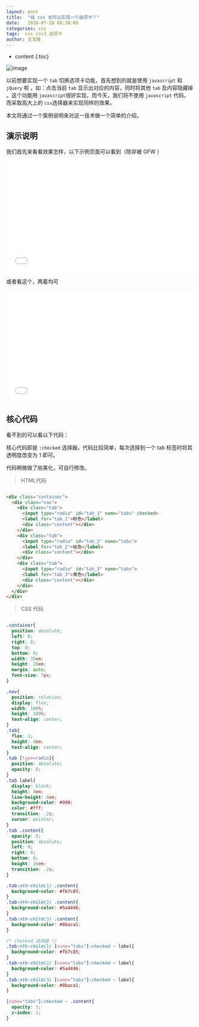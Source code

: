 ```yaml
---
layout: post
title:  "纯 css 也可以实现一个选项卡？"
date:   2018-07-28 08:30:00
categories: css
tags:  css css3 选项卡
author: 王文章
---
```


* content
{:toc}

![image](https://i.loli.net/2018/07/29/5b5db54082da2.gif)

以前想要实现一个 `tab` 切换选项卡功能，首先想到的就是使用 `javascript` 和 `jQuery` 啦 ，如：点击当前 `tab` 显示出对应的内容，同时将其他 `tab`  及内容隐藏掉 。这个功能用 `javascript`很好实现，而今天，我们将不使用 `javascript` 代码，而采取高大上的 `css`选择器来实现同样的效果。

本文将通过一个案例说明来对这一技术做一个简单的介绍。




## 演示说明

<style>
  *{
    outline: none;
  }
</style>
我们首先来看看效果怎样，以下示例页面可以看到（除非被 GFW ）
<iframe height='300' scrolling='no' title='纯 css 实现选项卡' src='//codepen.io/XDB/embed/EpbLKy/?height=300&theme-id=dark&default-tab=css,result&embed-version=2' frameborder='no' allowtransparency='true' allowfullscreen='true' style='width: 100%;'>See the Pen <a href='https://codepen.io/XDB/pen/EpbLKy/'>纯 css 实现选项卡</a> by pdsuwwz (<a href='https://codepen.io/XDB'>@XDB</a>) on <a href='https://codepen.io'>CodePen</a>.
</iframe>

或者看这个，两着均可
<iframe width="100%" height="300" src="//jsfiddle.net/wangwenzhang/Lds0w76n/26/embedded/html,css,result/dark/" allowfullscreen="allowfullscreen" allowpaymentrequest frameborder="0"></iframe>

## 核心代码
看不到的可以看以下代码：

核心代码即是  `:checked` 选择器，代码比较简单，每次选择到一个 tab 标签时将其透明度改变为 1 即可。

代码稍微做了些美化，可自行修改。

> HTML代码

```html

<div class="container">
  <div class="nav">
    <div class="tab">
      <input type="radio" id="tab_1" name="tabs" checked>
      <label for="tab_1">粉色</label>
      <div class="content"></div>
    </div>
    <div class="tab">
      <input type="radio" id="tab_2" name="tabs">
      <label for="tab_2">枯色</label>
      <div class="content"></div>
    </div>
    <div class="tab">
      <input type="radio" id="tab_3" name="tabs">
      <label for="tab_3">青色</label>
      <div class="content"></div>
    </div>
  </div>
</div>

```

> CSS 代码

```css

.container{
  position: absolute;
  left: 0;
  right: 0;
  top: 0;
  bottom: 0;
  width: 35em;
  height: 20em;
  margin: auto;
  font-size: 7px;
}

.nav{
  position: relative;
  display: flex;
  width: 100%;
  height: 100%;
  text-align: center;
}
.tab{
  flex: 1;
  height: 4em;
  text-align: center;
}
.tab [type=radio]{
  position: absolute;
  opacity: 0;
}
.tab label{
  display: block;
  height: 4em;
  line-height: 4em;
  background-color: #999;
  color: #fff;
  transition: .2s;
  cursor: pointer;
}
.tab .content{
  opacity: 0;
  position: absolute;
  left: 0;
  right: 0;
  bottom: 0;
  height: 16em;
  transition: .2s;
}

.tab:nth-child(1) .content{
  background-color: #fb7c85;
}
.tab:nth-child(2) .content{
  background-color: #5a4446;
}
.tab:nth-child(3) .content{
  background-color: #8baca1;
}

/* checked 选择器 */
.tab:nth-child(1) [name="tabs"]:checked ~ label{
  background-color: #fb7c85;
}
.tab:nth-child(2) [name="tabs"]:checked ~ label{
  background-color: #5a4446;
}
.tab:nth-child(3) [name="tabs"]:checked ~ label{
  background-color: #8baca1;
}

[name="tabs"]:checked ~ .content{
  opacity: 1;
  z-index: 1;
}


```
